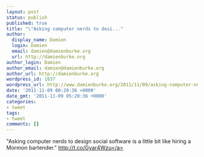 ```yaml
---
layout: post
status: publish
published: true
title: "\"Asking computer nerds to desi..."
author:
  display_name: Damien
  login: Damien
  email: damien@damienburke.org
  url: http://damienburke.org
author_login: Damien
author_email: damien@damienburke.org
author_url: http://damienburke.org
wordpress_id: 1837
wordpress_url: http://www.damienburke.org/2011/11/09/asking-computer-nerds-to-desi/
date: '2011-11-09 00:20:36 +0000'
date_gmt: '2011-11-09 05:20:36 +0000'
categories:
- tweet
tags:
- tweet
comments: []
---
```

<p>"Asking computer nerds to design social software is a little bit like hiring a Mormon bartender." <a href="http:&#47;&#47;t.co&#47;Gyar4Wzu" rel="nofollow">http:&#47;&#47;t.co&#47;Gyar4Wzu<&#47;a></p>

